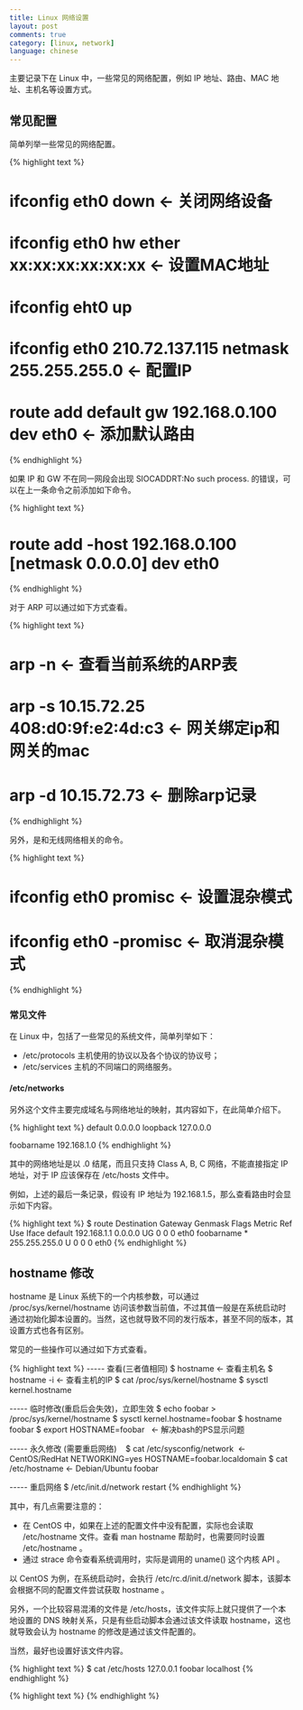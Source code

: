 ```yaml
---
title: Linux 网络设置
layout: post
comments: true
category: [linux, network]
language: chinese
---
```


主要记录下在 Linux 中，一些常见的网络配置，例如 IP 地址、路由、MAC 地址、主机名等设置方式。

<!-- more -->









## 常见配置

简单列举一些常见的网络配置。

{% highlight text %}
# ifconfig eth0 down                                   ← 关闭网络设备
# ifconfig eth0 hw ether xx:xx:xx:xx:xx:xx             ← 设置MAC地址
# ifconfig eht0 up
# ifconfig eth0 210.72.137.115 netmask 255.255.255.0   ← 配置IP
# route add default gw 192.168.0.100 dev eth0          ← 添加默认路由
{% endhighlight %}

如果 IP 和 GW 不在同一网段会出现 SIOCADDRT:No such process. 的错误，可以在上一条命令之前添加如下命令。

{% highlight text %}
# route add -host 192.168.0.100 [netmask 0.0.0.0] dev eth0
{% endhighlight %}

对于 ARP 可以通过如下方式查看。

{% highlight text %}
# arp -n                                               ← 查看当前系统的ARP表
# arp -s 10.15.72.25 408:d0:9f:e2:4d:c3                ← 网关绑定ip和网关的mac
# arp -d 10.15.72.73                                   ← 删除arp记录
{% endhighlight %}

另外，是和无线网络相关的命令。

{% highlight text %}
# ifconfig eth0 promisc                                ← 设置混杂模式
# ifconfig eth0 -promisc                               ← 取消混杂模式
{% endhighlight %}

### 常见文件

在 Linux 中，包括了一些常见的系统文件，简单列举如下：

* /etc/protocols 主机使用的协议以及各个协议的协议号；
* /etc/services 主机的不同端口的网络服务。

#### /etc/networks

另外这个文件主要完成域名与网络地址的映射，其内容如下，在此简单介绍下。

{% highlight text %}
default 0.0.0.0
loopback 127.0.0.0

foobarname 192.168.1.0
{% endhighlight %}

其中的网络地址是以 .0 结尾，而且只支持 Class A, B, C 网络，不能直接指定 IP 地址，对于 IP 应该保存在 /etc/hosts 文件中。

例如，上述的最后一条记录，假设有 IP 地址为 192.168.1.5，那么查看路由时会显示如下内容。

{% highlight text %}
$ route
Destination     Gateway         Genmask         Flags Metric Ref    Use Iface
default         192.168.1.1     0.0.0.0         UG    0      0        0 eth0
foobarname      *               255.255.255.0   U     0      0        0 eth0
{% endhighlight %}







## hostname 修改

hostname 是 Linux 系统下的一个内核参数，可以通过 /proc/sys/kernel/hostname 访问该参数当前值，不过其值一般是在系统启动时通过初始化脚本设置的。当然，这也就导致不同的发行版本，甚至不同的版本，其设置方式也各有区别。

常见的一些操作可以通过如下方式查看。

{% highlight text %}
----- 查看(三者值相同)
$ hostname                                     ← 查看主机名
$ hostname -i                                  ← 查看主机的IP
$ cat /proc/sys/kernel/hostname
$ sysctl kernel.hostname

----- 临时修改(重启后会失效)，立即生效
$ echo foobar > /proc/sys/kernel/hostname
$ sysctl kernel.hostname=foobar
$ hostname foobar
$ export HOSTNAME=foobar                       ← 解决bash的PS显示问题

----- 永久修改 (需要重启网络)   
$ cat /etc/sysconfig/network                   ← CentOS/RedHat
NETWORKING=yes
HOSTNAME=foobar.localdomain
$ cat /etc/hostname                            ← Debian/Ubuntu
foobar

----- 重启网络
$ /etc/init.d/network restart
{% endhighlight %}

其中，有几点需要注意的：

* 在 CentOS 中，如果在上述的配置文件中没有配置，实际也会读取 /etc/hostname 文件。查看 man hostname 帮助时，也需要同时设置 /etc/hostname 。
* 通过 strace 命令查看系统调用时，实际是调用的 uname() 这个内核 API 。

以 CentOS 为例，在系统启动时，会执行 /etc/rc.d/init.d/network 脚本，该脚本会根据不同的配置文件尝试获取 hostname 。

另外，一个比较容易混淆的文件是 /etc/hosts，该文件实际上就只提供了一个本地设置的 DNS 映射关系，只是有些启动脚本会通过该文件读取 hostname，这也就导致会认为 hostname 的修改是通过该文件配置的。 

当然，最好也设置好该文件内容。

{% highlight text %}
$ cat /etc/hosts
127.0.0.1 foobar localhost
{% endhighlight %}




{% highlight text %}
{% endhighlight %}
